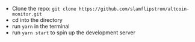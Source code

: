 

* Clone the repo: `git clone https://github.com/slamflipstrom/altcoin-monitor.git`
* cd into the directory
* run `yarn` in the terminal
* run `yarn start` to spin up the development server